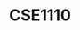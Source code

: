 ---
layout: post
title: CSE1110
name: Software Quality and Testing
topic: Security Testing - Checking for what shouldn't happen
slides: SAST-website.pdf
transcript: https://sttp.site/chapters/non-functional-testing/security-testing.html
years: 2019 - present
guest: 'false'
---